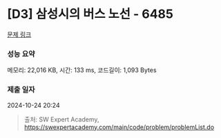 # [D3] 삼성시의 버스 노선 - 6485 

[문제 링크](https://swexpertacademy.com/main/code/problem/problemDetail.do?contestProbId=AWczm7QaACgDFAWn) 

### 성능 요약

메모리: 22,016 KB, 시간: 133 ms, 코드길이: 1,093 Bytes

### 제출 일자

2024-10-24 20:24



> 출처: SW Expert Academy, https://swexpertacademy.com/main/code/problem/problemList.do